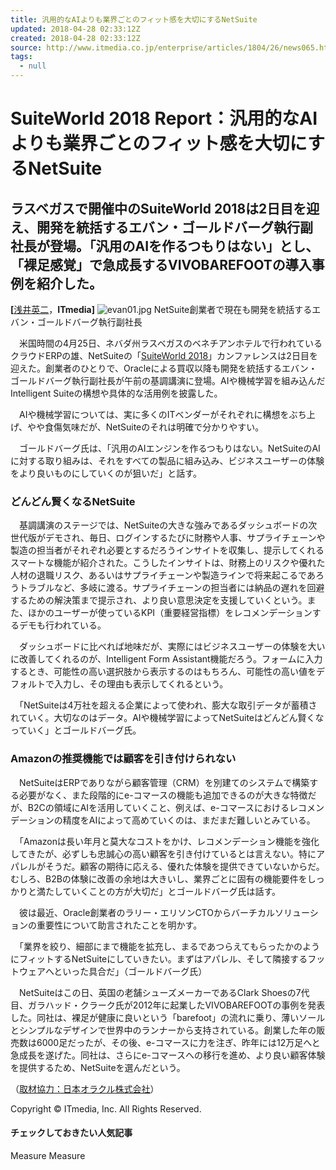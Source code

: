 ```yaml
---
title: 汎用的なAIよりも業界ごとのフィット感を大切にするNetSuite
updated: 2018-04-28 02:33:12Z
created: 2018-04-28 02:33:12Z
source: http://www.itmedia.co.jp/enterprise/articles/1804/26/news065.html
tags:
  - null
---
```


# SuiteWorld 2018 Report：汎用的なAIよりも業界ごとのフィット感を大切にするNetSuite

## ラスベガスで開催中のSuiteWorld 2018は2日目を迎え、開発を統括するエバン・ゴールドバーグ執行副社長が登場。「汎用のAIを作るつもりはない」とし、「裸足感覚」で急成長するVIVOBAREFOOTの導入事例を紹介した。

**[**[浅井英二](http://www.itmedia.co.jp/author/702/)，**ITmedia]**
![evan01.jpg](../_resources/evan01.jpg)
NetSuite創業者で現在も開発を統括するエバン・ゴールドバーグ執行副社長

　米国時間の4月25日、ネバダ州ラスベガスのベネチアンホテルで行われているクラウドERPの雄、NetSuiteの「[SuiteWorld 2018](http://www.itmedia.co.jp/enterprise/articles/1804/25/news068.html)」カンファレンスは2日目を迎えた。創業者のひとりで、Oracleによる買収以降も開発を統括するエバン・ゴールドバーグ執行副社長が午前の基調講演に登場。AIや機械学習を組み込んだIntelligent Suiteの構想や具体的な活用例を披露した。

　AIや機械学習については、実に多くのITベンダーがそれぞれに構想をぶち上げ、やや食傷気味だが、NetSuiteのそれは明確で分かりやすい。

　ゴールドバーグ氏は、「汎用のAIエンジンを作るつもりはない。NetSuiteのAIに対する取り組みは、それをすべての製品に組み込み、ビジネスユーザーの体験をより良いものにしていくのが狙いだ」と話す。

### どんどん賢くなるNetSuite

　基調講演のステージでは、NetSuiteの大きな強みであるダッシュボードの次世代版がデモされ、毎日、ログインするたびに財務や人事、サプライチェーンや製造の担当者がそれぞれ必要とするだろうインサイトを収集し、提示してくれるスマートな機能が紹介された。こうしたインサイトは、財務上のリスクや優れた人材の退職リスク、あるいはサプライチェーンや製造ラインで将来起こるであろうトラブルなど、多岐に渡る。サプライチェーンの担当者には納品の遅れを回避するための解決策まで提示され、より良い意思決定を支援していくという。また、ほかのユーザーが使っているKPI（重要経営指標）をレコメンデーションするデモも行われている。

　ダッシュボードに比べれば地味だが、実際にはビジネスユーザーの体験を大いに改善してくれるのが、Intelligent Form Assistant機能だろう。フォームに入力するとき、可能性の高い選択肢から表示するのはもちろん、可能性の高い値をデフォルトで入力し、その理由も表示してくれるという。

　「NetSuiteは4万社を超える企業によって使われ、膨大な取引データが蓄積されていく。大切なのはデータ。AIや機械学習によってNetSuiteはどんどん賢くなっていく」とゴールドバーグ氏。

### Amazonの推奨機能では顧客を引き付けられない

　NetSuiteはERPでありながら顧客管理（CRM）を別建てのシステムで構築する必要がなく、また段階的にe-コマースの機能も追加できるのが大きな特徴だが、B2Cの領域にAIを活用していくこと、例えば、e-コマースにおけるレコメンデーションの精度をAIによって高めていくのは、まだまだ難しいとみている。

　「Amazonは長い年月と莫大なコストをかけ、レコメンデーション機能を強化してきたが、必ずしも忠誠心の高い顧客を引き付けているとは言えない。特にアパレルがそうだ。顧客の期待に応える、優れた体験を提供できていないからだ。むしろ、B2Bの体験に改善の余地は大きいし、業界ごとに固有の機能要件をしっかりと満たしていくことの方が大切だ」とゴールドバーグ氏は話す。

　彼は最近、Oracle創業者のラリー・エリソンCTOからバーチカルソリューションの重要性について助言されたことを明かす。

　「業界を絞り、細部にまで機能を拡充し、まるであつらえてもらったかのようにフィットするNetSuiteにしていきたい。まずはアパレル、そして隣接するフットウェアへといった具合だ」（ゴールドバーグ氏）

　NetSuiteはこの日、英国の老舗シューズメーカーであるClark Shoesの7代目、ガラハッド・クラーク氏が2012年に起業したVIVOBAREFOOTの事例を発表した。同社は、裸足が健康に良いという「barefoot」の流れに乗り、薄いソールとシンプルなデザインで世界中のランナーから支持されている。創業した年の販売数は6000足だったが、その後、e-コマースに力を注ぎ、昨年には12万足へと急成長を遂げた。同社は、さらにe-コマースへの移行を進め、より良い顧客体験を提供するため、NetSuiteを選んだという。

（[取材協力：日本オラクル株式会社](http://corp.itmedia.co.jp/media/policy/guideline/#cooperation)）

Copyright © ITmedia, Inc. All Rights Reserved.

#### チェックしておきたい人気記事

Measure
Measure